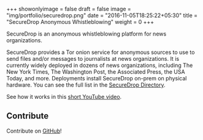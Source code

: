 +++
showonlyimage = false
draft = false
image = "img/portfolio/securedrop.png"
date = "2016-11-05T18:25:22+05:30"
title = "SecureDrop Anonymous Whistleblowing"
weight = 0
+++

SecureDrop is an anonymous whistleblowing platform for news organizations.
<!--more-->
SecureDrop provides a Tor onion service for anonymous sources to use to send files and/or messages to journalists at news organizations. It is currently widely deployed in dozens of news organizations, including The New York Times, The Washington Post, the Associated Press, the USA Today, and more. Deployments install SecureDrop on-prem on physical hardware. You can see the full list in the [SecureDrop Directory](https://securedrop.org/directory).

See how it works in this [short YouTube video](https://www.youtube.com/watch?v=LkgN244ggzs).

## Contribute

Contribute on [GitHub](https://github.com/freedomofpress/securedrop/)!
